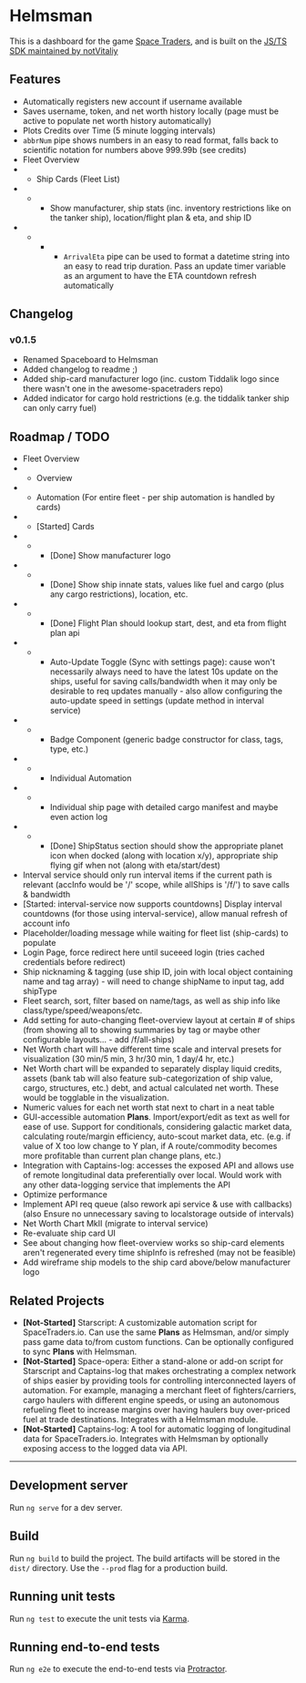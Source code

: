 # Helmsman

This is a dashboard for the game [Space Traders](https://spacetraders.io), and is built on the [JS/TS SDK maintained by notVitaliy](https://github.com/notVitaliy/spacetraders-io)

## Features

- Automatically registers new account if username available
- Saves username, token, and net worth history locally (page must be active to populate net worth history automatically)
- Plots Credits over Time (5 minute logging intervals)
- `abbrNum` pipe shows numbers in an easy to read format, falls back to scientific notation for numbers above 999.99b (see credits)
- Fleet Overview
- - Ship Cards (Fleet List)
- - - Show manufacturer, ship stats (inc. inventory restrictions like on the tanker ship), location/flight plan & eta, and ship ID
- - - - `ArrivalEta` pipe can be used to format a datetime string into an easy to read trip duration. Pass an update timer variable as an argument to have the ETA countdown refresh automatically

## Changelog

### v0.1.5

- Renamed Spaceboard to Helmsman
- Added changelog to readme ;)
- Added ship-card manufacturer logo (inc. custom Tiddalik logo since there wasn't one in the awesome-spacetraders repo)
- Added indicator for cargo hold restrictions (e.g. the tiddalik tanker ship can only carry fuel)

## Roadmap / TODO

- Fleet Overview
- - Overview
- - Automation (For entire fleet - per ship automation is handled by cards)
- - \[Started] Cards
- - - \[Done] Show manufacturer logo
- - - \[Done] Show ship innate stats, values like fuel and cargo (plus any cargo restrictions), location, etc.
- - - \[Done] Flight Plan should lookup start, dest, and eta from flight plan api
- - - Auto-Update Toggle (Sync with settings page): cause won't necessarily always need to have the latest 10s update on the ships, useful for saving calls/bandwidth when it may only be desirable to req updates manually - also allow configuring the auto-update speed in settings (update method in interval service)
- - - Badge Component (generic badge constructor for class, tags, type, etc.)
- - - Individual Automation
- - - Individual ship page with detailed cargo manifest and maybe even action log
- - - \[Done] ShipStatus section should show the appropriate planet icon when docked (along with location x/y), appropriate ship flying gif when not (along with eta/start/dest)
- Interval service should only run interval items if the current path is relevant (accInfo would be '/' scope, while allShips is '/f/') to save calls & bandwidth
- \[Started: interval-service now supports countdowns] Display interval countdowns (for those using interval-service), allow manual refresh of account info
- Placeholder/loading message while waiting for fleet list (ship-cards) to populate
- Login Page, force redirect here until suceeed login (tries cached credentials before redirect)
- Ship nicknaming & tagging (use ship ID, join with local object containing name and tag array) - will need to change shipName to input tag, add shipType
- Fleet search, sort, filter based on name/tags, as well as ship info like class/type/speed/weapons/etc.
- Add setting for auto-changing fleet-overview layout at certain # of ships (from showing all to showing summaries by tag or maybe other configurable layouts... - add /f/all-ships)
- Net Worth chart will have different time scale and interval presets for visualization (30 min/5 min, 3 hr/30 min, 1 day/4 hr, etc.)
- Net Worth chart will be expanded to separately display liquid credits, assets (bank tab will also feature sub-categorization of ship value, cargo, structures, etc.) debt, and actual calculated net worth. These would be togglable in the visualization.
- Numeric values for each net worth stat next to chart in a neat table
- GUI-accessible automation **Plans**. Import/export/edit as text as well for ease of use. Support for conditionals, considering galactic market data, calculating route/margin efficiency, auto-scout market data, etc. (e.g. if value of X too low change to Y plan, if A route/commodity becomes more profitable than current plan change plans, etc.)
- Integration with Captains-log: accesses the exposed API and allows use of remote longitudinal data preferentially over local. Would work with any other data-logging service that implements the API
- Optimize performance
- Implement API req queue (also rework api service & use with callbacks) (also Ensure no unnecessary saving to localstorage outside of intervals)
- Net Worth Chart MkII (migrate to interval service)
- Re-evaluate ship card UI
- See about changing how fleet-overview works so ship-card elements aren't regenerated every time shipInfo is refreshed (may not be feasible)
- Add wireframe ship models to the ship card above/below manufacturer logo

## Related Projects

- **\[Not-Started]** Starscript: A customizable automation script for SpaceTraders.io. Can use the same **Plans** as Helmsman, and/or simply pass game data to/from custom functions. Can be optionally configured to sync **Plans** with Helmsman.
- **\[Not-Started]** Space-opera: Either a stand-alone or add-on script for Starscript and Captains-log that makes orchestrating a complex network of ships easier by providing tools for controlling interconnected layers of automation. For example, managing a merchant fleet of fighters/carriers, cargo haulers with different engine speeds, or using an autonomous refueling fleet to increase margins over having haulers buy over-priced fuel at trade destinations. Integrates with a Helmsman module.
- **\[Not-Started]** Captains-log: A tool for automatic logging of longitudinal data for SpaceTraders.io. Integrates with Helmsman by optionally exposing access to the logged data via API.

---

## Development server

Run `ng serve` for a dev server.

## Build

Run `ng build` to build the project. The build artifacts will be stored in the `dist/` directory. Use the `--prod` flag for a production build.

## Running unit tests

Run `ng test` to execute the unit tests via [Karma](https://karma-runner.github.io).

## Running end-to-end tests

Run `ng e2e` to execute the end-to-end tests via [Protractor](http://www.protractortest.org/).
